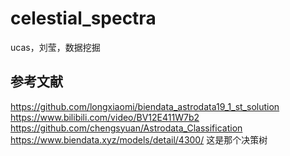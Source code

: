 # celestial_spectra
ucas，刘莹，数据挖掘


## 参考文献
<https://github.com/longxiaomi/biendata_astrodata19_1_st_solution>
<https://www.bilibili.com/video/BV12E411W7b2>
<https://github.com/chengsyuan/Astrodata_Classification>
<https://www.biendata.xyz/models/detail/4300/> 这是那个决策树
